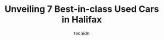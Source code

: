 ---
layout: ampstory
image: https://i0.wp.com/www.auto.or.id/wp-content/uploads/2023/06/oregans-wholesale-direct-halifax-0-halifax-1686324228.jpeg?resize=640,853
author: techidn
featured: false
description: Halifax, Nova Scotia, Canada is a haven for Used Cars enthusiasts, boasting an impressive array of 7 top-notch establishments. Whether youre a seasoned connoisseur or simply curious to expl
title: Unveiling 7 Best-in-class Used Cars in Halifax
cover:
   title: Unveiling 7 Best-in-class Used Cars in Halifax
   subtitle: AUTO.OR.ID
   background: https://www.auto.or.id/wp-content/uploads/2023/06/oregans-wholesale-direct-halifax-0-halifax-1686324228.jpeg

pages: 
 - layout: thirds
   top: <h1>#1 Colonial Honda</h1>
   bottom: "<p>I had an exceptional purchase experience at Colonial Honda, and I couldnt be happier with my new car. My sales representative, Georges Mourad, was instrumental in ensuri</p>"
   background: https://www.auto.or.id/wp-content/uploads/2023/06/oregans-wholesale-direct-halifax-1-halifax-1686324229.jpeg
   backgroundblur: true
 - layout: thirds
   top: <h1>#2 Auction Direct</h1>
   bottom: "<p>115 Sackville Dr, Lower Sackville, NS B4C 2R3, Canada</p>"
   background: https://www.auto.or.id/wp-content/uploads/2023/06/oregans-wholesale-direct-halifax-2-halifax-1686324229.jpeg
   cta:
      link: https://www.auto.or.id/unveiling-7-best-in-class-used-cars-in-halifax/
      text: Unveiling 7 Best-in-class Used Cars in Halifax
 - layout: thirds
   top: <h1>#3 ORegans Chevrolet Buick GMC Cadillac</h1>
   bottom: "<p>2477 Robie St, Halifax, NS B3K 4N2, Canada</p>"
   background: https://images.unsplash.com/photo-1528597469186-bddab681a37f?ixlib=rb-4.0.3&ixid=MnwxMjA3fDB8MHxwaG90by1wYWdlfHx8fGVufDB8fHx8&auto=format&fit=crop&w=640&h=853&q=80
   cta:
      link: https://www.auto.or.id/unveiling-7-best-in-class-used-cars-in-halifax/
      text: Unveiling 7 Best-in-class Used Cars in Halifax
 - layout: thirds
   top: <h1>#4 Steele Mitsubishi</h1>
   bottom: "<p>3681 Kempt Rd, Halifax, NS B3K 4X6, Canada</p>"
   background: https://images.unsplash.com/photo-1629661414961-62b0d03007ab?ixlib=rb-4.0.3&ixid=MnwxMjA3fDB8MHxwaG90by1wYWdlfHx8fGVufDB8fHx8&auto=format&fit=crop&w=640&h=853&q=80
   cta:
      link: https://www.auto.or.id/unveiling-7-best-in-class-used-cars-in-halifax/
      text: Unveiling 7 Best-in-class Used Cars in Halifax
 - layout: thirds
   top: <h1>#5 Steele Chrysler Limited</h1>
   bottom: "<p>44 Bedford Hwy, Halifax, NS B3M 2J2, Canada</p>"
   background: https://images.unsplash.com/photo-1610684003787-d6a8c36b8547?ixlib=rb-4.0.3&ixid=MnwxMjA3fDB8MHxwaG90by1wYWdlfHx8fGVufDB8fHx8&auto=format&fit=crop&w=640&h=853&q=80
   cta:
      link: https://www.auto.or.id/unveiling-7-best-in-class-used-cars-in-halifax/
      text: Unveiling 7 Best-in-class Used Cars in Halifax
 - layout: thirds
   top: <h1>#6 ORegans Green Light Used Car Centre Halifax</h1>
   bottom: "<p>3170 Kempt Rd, Halifax, NS B3K 4X1, Canada</p>"
   background: https://images.unsplash.com/photo-1629240543128-7af4196c0bd0?ixlib=rb-4.0.3&ixid=MnwxMjA3fDB8MHxwaG90by1wYWdlfHx8fGVufDB8fHx8&auto=format&fit=crop&w=640&h=853&q=80
   cta:
      link: https://www.auto.or.id/unveiling-7-best-in-class-used-cars-in-halifax/
      text: Unveiling 7 Best-in-class Used Cars in Halifax
 - layout: thirds
   top: <h1>#7 ORegans Nissan Halifax</h1>
   bottom: "<p>3461 Kempt Rd, Halifax, NS B3K 5T7, Canada</p>"
   background: https://images.unsplash.com/photo-1594420307680-4e404e105d86?ixlib=rb-4.0.3&ixid=MnwxMjA3fDB8MHxwaG90by1wYWdlfHx8fGVufDB8fHx8&auto=format&fit=crop&w=640&h=853&q=80
   cta:
      link: https://www.auto.or.id/unveiling-7-best-in-class-used-cars-in-halifax/
      text: Unveiling 7 Best-in-class Used Cars in Halifax
 - layout: thirds
   middle: Continue reading...
   background: https://images.unsplash.com/photo-1623261788328-cf730e9f2667?ixlib=rb-4.0.3&ixid=MnwxMjA3fDB8MHxwaG90by1wYWdlfHx8fGVufDB8fHx8&auto=format&fit=crop&w=640&h=853&q=80
   cta:
      link: https://www.auto.or.id/unveiling-7-best-in-class-used-cars-in-halifax/
      text: Unveiling 7 Best-in-class Used Cars in Halifax

---